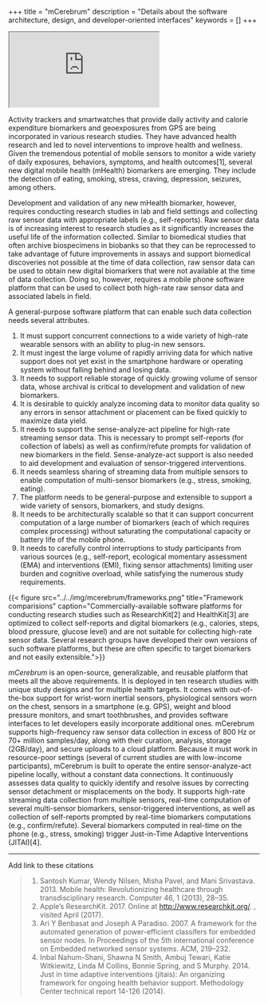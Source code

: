 +++
title = "mCerebrum"
description = "Details about the software architecture, design, and developer-oriented interfaces"
keywords = []
+++

<div class="row">
  <!-- 16:9 aspect ratio -->
  <div class="embed-responsive embed-responsive-16by9">
    <iframe allowFullScreen='allowFullScreen' class="embed-responsive-item" src="https://www.youtube.com/embed/GR3pahhXp4U?controls=2&showinfo=0"></iframe>
  </div>

</div>

<!-- {{< youtube id="GR3pahhXp4U" controls="2" showinfo="0" >}} -->

Activity trackers and smartwatches that provide daily activity and calorie expenditure biomarkers and geoexposures from GPS are being incorporated in various research studies. They have advanced health research and led to novel interventions to improve health and wellness. Given the tremendous potential of mobile sensors to monitor a wide variety of daily exposures, behaviors, symptoms, and health outcomes[1], several new digital mobile health (mHealth) biomarkers are emerging. They include the detection of eating, smoking, stress, craving, depression, seizures, among others.

Development and validation of any new mHealth biomarker, however, requires conducting research studies in lab and field settings and collecting raw sensor data with appropriate labels (e.g., self-reports). Raw sensor data is of increasing interest to research studies as it significantly increases the useful life of the information collected. Similar to biomedical studies that often archive biospecimens in biobanks so that they can be reprocessed to take advantage of future improvements in assays and support biomedical discoveries not possible at the time of data collection, raw sensor data can be used to obtain new digital biomarkers that were not available at the time of data collection. Doing so, however, requires a mobile phone software platform that can be used to collect both high-rate raw sensor data and associated labels in field.

A general-purpose software platform that can enable such data collection needs several attributes.

1. It must support concurrent connections to a wide variety of high-rate wearable sensors with an ability to plug-in new sensors.
2. It must ingest the large volume of rapidly arriving data for which native support does not yet exist in the smartphone hardware or operating system without falling behind and losing data.
3. It needs to support reliable storage of quickly growing volume of sensor data, whose archival is critical to development and validation of new biomarkers.
4. It is desirable to quickly analyze incoming data to monitor data quality so any errors in sensor attachment or placement can be fixed quickly to maximize data yield.
5. It needs to support the sense-analyze-act pipeline for high-rate streaming sensor data. This is necessary to prompt self-reports (for collection of labels) as well as confirm/refute prompts for validation of new biomarkers in the field. Sense-analyze-act support is also needed to aid development and evaluation of sensor-triggered interventions.
6. It needs seamless sharing of streaming data from multiple sensors to enable computation of multi-sensor biomarkers (e.g., stress, smoking, eating).
7. The platform needs to be general-purpose and extensible to support a wide variety of sensors, biomarkers, and study designs.
8. It needs to be architecturally scalable so that it can support concurrent computation of a large number of biomarkers (each of which requires complex processing) without saturating the computational capacity or battery life of the mobile phone.
9. It needs to carefully control interruptions to study participants from various sources (e.g., self-report, ecological momentary assessment (EMA) and interventions (EMI), fixing sensor attachments) limiting user burden and cognitive overload, while satisfying the numerous study requirements.


{{< figure src="../../img/mcerebrum/frameworks.png" title="Framework comparisions" caption="Commercially-available software platforms for conducting research studies such as ResearchKit[2] and HealthKit[3] are optimized to collect self-reports and digital biomarkers (e.g., calories, steps, blood pressure, glucose level) and are not suitable for collecting high-rate sensor data. Several research groups have developed their own versions of such software platforms, but these are often specific to target biomarkers and not easily extensible.">}}


*mCerebrum* is an open-source, generalizable, and reusable platform that meets all the above requirements. It is deployed in ten research studies with unique study designs and for multiple health targets. It comes with out-of-the-box support for wrist-worn inertial sensors, physiological sensors worn on the chest, sensors in a smartphone (e.g. GPS), weight and blood pressure monitors, and smart toothbrushes, and provides software interfaces to let developers easily incorporate additional ones. mCerebrum supports high-frequency raw sensor data collection in excess of 800 Hz or 70+ million samples/day, along with their curation, analysis, storage (2GB/day), and secure uploads to a cloud platform. Because it must work in resource-poor settings (several of current studies are with low-income participants), mCerebrum is built to operate the entire sensor-analyze-act pipeline locally, without a constant data connections. It continuously assesses data quality to quickly identify and resolve issues by correcting sensor detachment or misplacements on the body. It supports high-rate streaming data collection from multiple sensors, real-time computation of several multi-sensor biomarkers, sensor-triggered interventions, as well as collection of self-reports prompted by real-time biomarkers computations (e.g., confirm/refute). Several biomarkers computed in real-time on the phone (e.g., stress, smoking) trigger Just-in-Time Adaptive Interventions (JITAI)[4].


---
Add link to these citations

> 1. Santosh Kumar, Wendy Nilsen, Misha Pavel, and Mani Srivastava. 2013. Mobile health: Revolutionizing healthcare through transdisciplinary research. Computer 46, 1 (2013), 28–35.
> 2. Apple’s ResearchKit. 2017. Online at http://www.researchkit.org/. , visited April (2017).
> 3. Ari Y Benbasat and Joseph A Paradiso. 2007. A framework for the automated generation of power-efficient classifers for embedded sensor nodes. In Proceedings of the 5th international conference on Embedded networked sensor systems. ACM, 219–232.
> 4. Inbal Nahum-Shani, Shawna N Smith, Ambuj Tewari, Katie Witkiewitz, Linda M Collins, Bonnie Spring, and S Murphy. 2014. Just in time adaptive interventions (jitais): An organizing framework for ongoing health behavior support. Methodology Center technical report 14-126 (2014).
